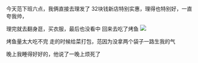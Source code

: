 今天范下班六点，我俩直接去理发了
32块钱新店特别实惠，理得也特别好，一直夸我帅，

理完就去翻身逛，买衣服，最后也没看中
回来去吃了烤鱼
![](http://upload-images.jianshu.io/upload_images/6904315-129a99fdfdb5e701.jpg?imageMogr2/auto-orient/strip%7CimageView2/2/w/1080/q/50)

烤鱼量太大吃不完
走的时候给菜打包，范因为没拿两个袋子一路生我的气

晚上我睡得好好的，他说了一晚上烦死了
